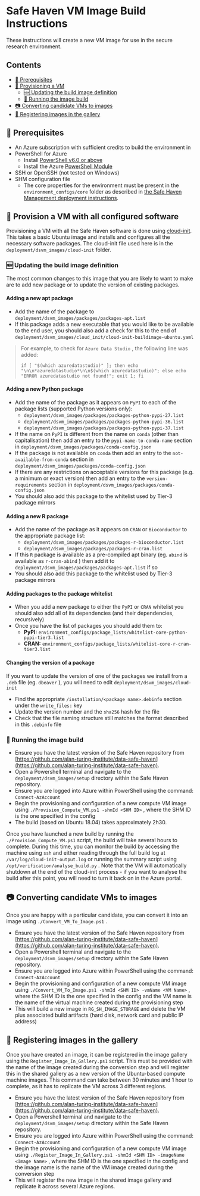 # Safe Haven VM Image Build Instructions

These instructions will create a new VM image for use in the secure research environment.

## Contents

+ [:seedling: Prerequisites](#seedling-prerequisites)
+ [:gift: Provisioning a VM](#gift-provision-a-vm-with-all-configured-software)
  + [:new: Updating the build image definition](#new-updating-the-build-image-definition)
  + [:running: Running the image build](#running-running-the-image-build)
+ [:camera: Converting candidate VMs to images](#camera-converting-candidate-vms-to-images)
+ [:art: Registering images in the gallery](#art-registering-images-in-the-gallery)

## :seedling: Prerequisites

+ An Azure subscription with sufficient credits to build the environment in
+ PowerShell for Azure
  + Install [PowerShell v6.0 or above](https://docs.microsoft.com/en-us/powershell/azure/install-az-ps?view=azps-2.2.0)
  + Install the Azure [PowerShell Module](https://docs.microsoft.com/en-us/powershell/azure/install-az-ps?view=azps-2.2.0&viewFallbackFrom=azps-1.3.0)
+ SSH or OpenSSH (not tested on Windows)
+ SHM configuration file
  + The core properties for the environment must be present in the `environment_configs/core` folder as described in [the Safe Haven Management deployment instructions](how-to-deploy-shm.md).

## :gift: Provision a VM with all configured software

Provisioning a VM with all the Safe Haven software is done using [cloud-init](https://cloudinit.readthedocs.io/en/latest/).
This takes a basic Ubuntu image and installs and configures all the necessary software packages.
The cloud-init file used here is in the `deployment/dsvm_images/cloud-init` folder.

### :new: Updating the build image definition

The most common changes to this image that you are likely to want to make are to add new package or to update the version of existing packages.

#### Adding a new apt package

+ Add the name of the package to `deployment/dsvm_images/packages/packages-apt.list`
+ If this package adds a new executable that you would like to be available to the end user, you should also add a check for this to the end of `deployment/dsvm_images/cloud_init/cloud-init-buildimage-ubuntu.yaml`

> For example, to check for `Azure Data Studio` , the following line was added:
>
> `if [ "$(which azuredatastudio)" ]; then echo "\n\n*azuredatastudio*\n\n$(which azuredatastudio)"; else echo "ERROR azuredatastudio not found!"; exit 1; fi`

#### Adding a new Python package

+ Add the name of the package as it appears on `PyPI` to each of the package lists (supported Python versions only):
  + `deployment/dsvm_images/packages/packages-python-pypi-27.list`
  + `deployment/dsvm_images/packages/packages-python-pypi-36.list`
  + `deployment/dsvm_images/packages/packages-python-pypi-37.list`
+ If the name on `PyPI` is different from the name on `conda` (other than capitalisation) then add an entry to the `pypi-name-to-conda-name` section in `deployment/dsvm_images/packages/conda-config.json`
+ If the package is not available on `conda` then add an entry to the `not-available-from-conda` section in `deployment/dsvm_images/packages/conda-config.json`
+ If there are any restrictions on acceptable versions for this package (e.g. a minimum or exact version) then add an entry to the `version-requirements` section in `deployment/dsvm_images/packages/conda-config.json`
+ You should also add this package to the whitelist used by Tier-3 package mirrors

#### Adding a new R package

+ Add the name of the package as it appears on `CRAN` or `Bioconductor` to the appropriate package list:
  + `deployment/dsvm_images/packages/packages-r-bioconductor.list`
  + `deployment/dsvm_images/packages/packages-r-cran.list`
+ If this `R` package is available as a pre-compiled apt binary (eg. `abind` is available as `r-cran-abind` ) then add it to `deployment/dsvm_images/packages/packages-apt.list` if so
+ You should also add this package to the whitelist used by Tier-3 package mirrors

#### Adding packages to the package whitelist

+ When you add a new package to either the `PyPI` or `CRAN` whitelist you should also add all of its dependencies (and their dependencies, recursively)
+ Once you have the list of packages you should add them to:
  + **PyPI:** `environment_configs/package_lists/whitelist-core-python-pypi-tier3.list`
  + **CRAN:** `environment_configs/package_lists/whitelist-core-r-cran-tier3.list`

#### Changing the version of a package

If you want to update the version of one of the packages we install from a `.deb` file (eg. `dbeaver` ), you will need to edit `deployment/dsvm_images/cloud-init`

+ Find the appropriate `/installation/<package name>.debinfo` section under the `write_files:` key
+ Update the version number and the `sha256` hash for the file
+ Check that the file naming structure still matches the format described in this `.debinfo` file

### :running: Running the image build

+ Ensure you have the latest version of the Safe Haven repository from [https://github.com/alan-turing-institute/data-safe-haven](https://github.com/alan-turing-institute/data-safe-haven).
+ Open a Powershell terminal and navigate to the `deployment/dsvm_images/setup` directory within the Safe Haven repository.
+ Ensure you are logged into Azure within PowerShell using the command: `Connect-AzAccount`
+ Begin the provisioning and configuration of a new compute VM image using `./Provision_Compute_VM.ps1 -shmId <SHM ID>` , where the SHM ID is the one specified in the config
+ The build (based on Ubuntu 18.04) takes approximately 2h30.

Once you have launched a new build by running the `./Provision_Compute_VM.ps1` script, the build will take several hours to complete.
During this time, you can monitor the build by accessing the machine using `ssh` and either reading through the full build log at `/var/log/cloud-init-output.log` or running the summary script using `/opt/verification/analyse_build.py` .
Note that the VM will automatically shutdown at the end of the cloud-init process - if you want to analyse the build after this point, you will need to turn it back on in the Azure portal.

## :camera: Converting candidate VMs to images

Once you are happy with a particular candidate, you can convert it into an image using `./Convert_VM_To_Image.ps1` .

+ Ensure you have the latest version of the Safe Haven repository from [https://github.com/alan-turing-institute/data-safe-haven](https://github.com/alan-turing-institute/data-safe-haven).
+ Open a Powershell terminal and navigate to the `deployment/dsvm_images/setup` directory within the Safe Haven repository.
+ Ensure you are logged into Azure within PowerShell using the command: `Connect-AzAccount`
+ Begin the provisioning and configuration of a new compute VM image using `./Convert_VM_To_Image.ps1 -shmId <SHM ID> -vmName <VM Name>` , where the SHM ID is the one specified in the config and the VM name is the name of the virtual machine created during the provisioning step
+ This will build a new image in `RG_SH_IMAGE_STORAGE` and delete the VM plus associated build artifacts (hard disk, network card and public IP address)

## :art: Registering images in the gallery

Once you have created an image, it can be registered in the image gallery using the `Register_Image_In_Gallery.ps1` script.
This must be provided with the name of the image created during the conversion step and will register this in the shared gallery as a new version of the Ubuntu-based compute machine images.
This command can take between 30 minutes and 1 hour to complete, as it has to replicate the VM across 3 different regions.

+ Ensure you have the latest version of the Safe Haven repository from [https://github.com/alan-turing-institute/data-safe-haven](https://github.com/alan-turing-institute/data-safe-haven).
+ Open a Powershell terminal and navigate to the `deployment/dsvm_images/setup` directory within the Safe Haven repository.
+ Ensure you are logged into Azure within PowerShell using the command: `Connect-AzAccount`
+ Begin the provisioning and configuration of a new compute VM image using `./Register_Image_In_Gallery.ps1 -shmId <SHM ID> -imageName <Image Name>` , where the SHM ID is the one specified in the config and the image name is the name of the VM image created during the conversion step
+ This will register the new image in the shared image gallery and replicate it across several Azure regions.
